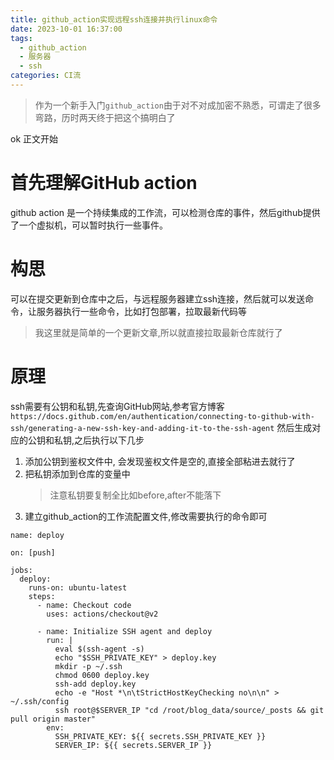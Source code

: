 ```yaml
---
title: github_action实现远程ssh连接并执行linux命令
date: 2023-10-01 16:37:00
tags:
  - github_action
  - 服务器
  - ssh
categories: CI流
---
```

> 作为一个新手入门`github_action`由于对不对成加密不熟悉，可谓走了很多弯路，历时两天终于把这个搞明白了

ok 正文开始

# 首先理解GitHub action

github action 是一个持续集成的工作流，可以检测仓库的事件，然后github提供了一个虚拟机，可以暂时执行一些事件。

# 构思
可以在提交更新到仓库中之后，与远程服务器建立ssh连接，然后就可以发送命令，让服务器执行一些命令，比如打包部署，拉取最新代码等
> 我这里就是简单的一个更新文章,所以就直接拉取最新仓库就行了

# 原理
ssh需要有公钥和私钥,先查询GitHub网站,参考官方博客`https://docs.github.com/en/authentication/connecting-to-github-with-ssh/generating-a-new-ssh-key-and-adding-it-to-the-ssh-agent`
然后生成对应的公钥和私钥,之后执行以下几步
1. 添加公钥到鉴权文件中, 会发现鉴权文件是空的,直接全部粘进去就行了
2. 把私钥添加到仓库的变量中
    > 注意私钥要复制全比如before,after不能落下
3. 建立github_action的工作流配置文件,修改需要执行的命令即可


```shell
name: deploy

on: [push]

jobs:
  deploy:
    runs-on: ubuntu-latest
    steps:
      - name: Checkout code
        uses: actions/checkout@v2

      - name: Initialize SSH agent and deploy
        run: |
          eval $(ssh-agent -s)
          echo "$SSH_PRIVATE_KEY" > deploy.key
          mkdir -p ~/.ssh
          chmod 0600 deploy.key
          ssh-add deploy.key
          echo -e "Host *\n\tStrictHostKeyChecking no\n\n" > ~/.ssh/config
          ssh root@$SERVER_IP "cd /root/blog_data/source/_posts && git pull origin master"
        env:
          SSH_PRIVATE_KEY: ${{ secrets.SSH_PRIVATE_KEY }}
          SERVER_IP: ${{ secrets.SERVER_IP }}
```